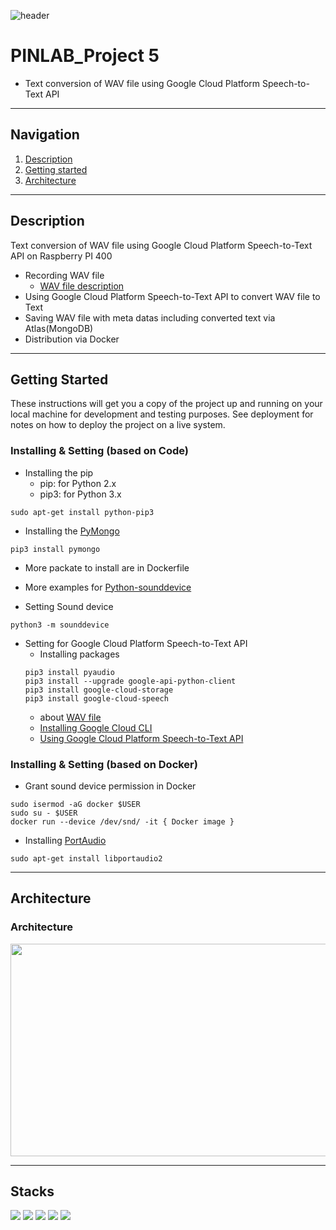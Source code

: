 ![header](https://capsule-render.vercel.app/api?type=soft&color=006EDB&fontColor=DEEAF7&height=200&section=header&text=PINLAB&desc=Text%20conversion%20of%20WAV%20file&descAlignY=80&fontSize=90)
# PINLAB_Project 5
- Text conversion of WAV file using Google Cloud Platform Speech-to-Text API

---

## Navigation
1. [Description](#Description)
2. [Getting started](#Getting-Started)
3. [Architecture](#Architecture)

---

## Description
Text conversion of WAV file using Google Cloud Platform Speech-to-Text API on Raspberry PI 400
- Recording WAV file
    - [WAV file description](https://crystalcube.co.kr/123)
- Using Google Cloud Platform Speech-to-Text API to convert WAV file to Text
- Saving WAV file with meta datas including converted text via Atlas(MongoDB)
- Distribution via Docker

---

## Getting Started

These instructions will get you a copy of the project up and running on your local machine for development and testing purposes. 
See deployment for notes on how to deploy the project on a live system.

### Installing & Setting (based on Code)
- Installing the pip
    - pip: for Python 2.x
    - pip3: for Python 3.x
```console
sudo apt-get install python-pip3
```

- Installing the [PyMongo](https://kb.objectrocket.com/mongo-db/how-to-install-pymongo-and-connect-to-mongodb-in-python-363)
```console
pip3 install pymongo
```

- More packate to install are in Dockerfile

- More examples for [Python-sounddevice](https://python-sounddevice.readthedocs.io/en/0.4.1/examples.html#play-a-sound-file)

- Setting Sound device
```console
python3 -m sounddevice
```

- Setting for Google Cloud Platform Speech-to-Text API
    - Installing packages
    ```console
    pip3 install pyaudio
    pip3 install --upgrade google-api-python-client
    pip3 install google-cloud-storage
    pip3 install google-cloud-speech
    ```
    - about [WAV file](https://cloud.google.com/speech-to-text/docs/optimizing-audio-files-for-speech-to-text?hl=ko#objectives)
    - [Installing Google Cloud CLI](https://cloud.google.com/sdk/docs/install-sdk?hl=ko)
    - [Using Google Cloud Platform Speech-to-Text API](https://cloud.google.com/speech-to-text/docs/transcribe-client-libraries?hl=ko)

### Installing & Setting (based on Docker)

- Grant sound device permission in Docker
```console
sudo isermod -aG docker $USER
sudo su - $USER
docker run --device /dev/snd/ -it { Docker image }
```

- Installing [PortAudio](http://files.portaudio.com/docs/v19-doxydocs/compile_linux.html)
```console
sudo apt-get install libportaudio2
```

---

## Architecture
### Architecture
<img src="https://user-images.githubusercontent.com/76460405/204097311-90272168-c5d4-4f2d-8dfb-f68482c2e53f.png" width="506" height="340">

---

## Stacks
<img src="https://img.shields.io/badge/Python-3776AB?style=for-the-badge&logo=Python&logoColor=white"> <img src="https://img.shields.io/badge/MongoDB-47A248?style=for-the-badge&logo=MongoDB&logoColor=white"> <img src="https://img.shields.io/badge/Raspberry Pi-A22846?style=for-the-badge&logo=Raspberry Pi&logoColor=white"> <img src="https://img.shields.io/badge/Docker-2496ED?style=for-the-badge&logo=Docker&logoColor=white"> <img src="https://img.shields.io/badge/Google Cloud-4285F4?style=for-the-badge&logo=Google Cloud&logoColor=white">
